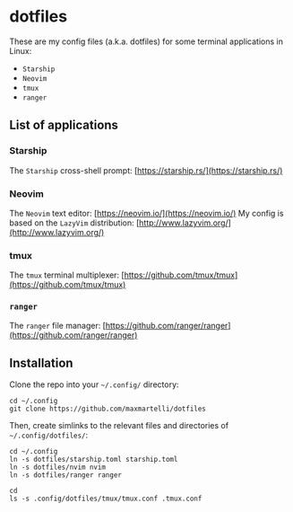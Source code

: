 # dotfiles

These are my config files (a.k.a. dotfiles) for some terminal applications in Linux:
- `Starship`
- `Neovim`
- `tmux`
- `ranger`


## List of applications

### Starship
The `Starship` cross-shell prompt: [https://starship.rs/](https://starship.rs/)
### Neovim
The `Neovim` text editor: [https://neovim.io/](https://neovim.io/)
My config is based on the `LazyVim` distribution: [http://www.lazyvim.org/](http://www.lazyvim.org/)

### tmux
The `tmux` terminal multiplexer: [https://github.com/tmux/tmux](https://github.com/tmux/tmux)

### `ranger` 
The `ranger` file manager: [https://github.com/ranger/ranger](https://github.com/ranger/ranger)


## Installation
Clone the repo into your `~/.config/` directory:
```
cd ~/.config
git clone https://github.com/maxmartelli/dotfiles
```

Then, create simlinks to the relevant files and directories of `~/.config/dotfiles/`:
```
cd ~/.config
ln -s dotfiles/starship.toml starship.toml
ln -s dotfiles/nvim nvim
ln -s dotfiles/ranger ranger

cd
ls -s .config/dotfiles/tmux/tmux.conf .tmux.conf
```

